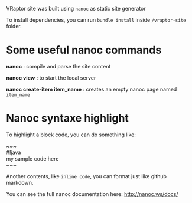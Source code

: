 VRaptor site was built using `nanoc` as static site generator

To install dependencies, you can run `bundle install` inside `/vraptor-site` folder.


# Some useful nanoc commands

**nanoc** : compile and parse the site content 

**nanoc view** : to start the local server

**nanoc create-item item_name** : creates an empty nanoc page named `item_name` 


# Nanoc syntaxe highlight

To highlight a block code, you can do something like:


\~~~ <br/>
\#!java <br/>
	my sample code here <br/>
\~~~


Another contents, like `inline code`, you can format just like github markdown.

You can see the full nanoc documentation here: http://nanoc.ws/docs/

